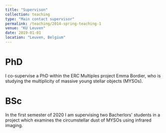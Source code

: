 ```yaml
---
title: "Supervison"
collection: teaching
type: "Main contact supervisor"
permalink: /teaching/2014-spring-teaching-1
venue: "KU Leuven"
date: 2019-01-01
location: "Leuven, Belgium"
---
```


PhD
======
I co-supervise a PhD within the ERC Multiples project Emma Bordier, who is studying the multiplicity of massive young stellar objects (MYSOs).

BSc
======
In the first semester of 2020 I am supervising two Bacherlors' students in a project which examines the circumstellar dust of MYSOs using infrared imaging.

